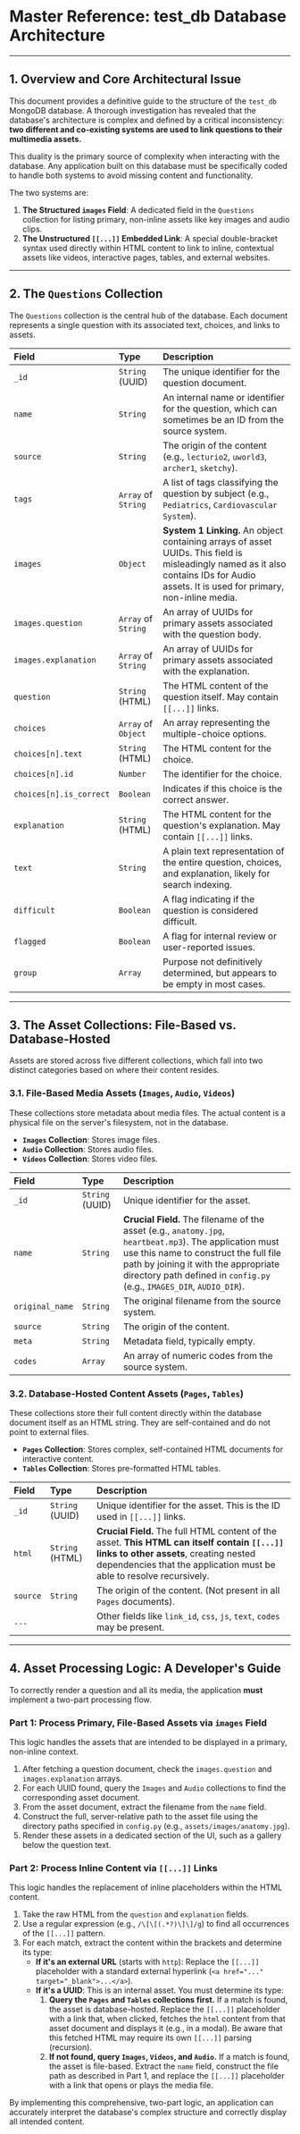 # Master Reference: test_db Database Architecture

---

## 1. Overview and Core Architectural Issue

This document provides a definitive guide to the structure of the `test_db` MongoDB database. A thorough investigation has revealed that the database's architecture is complex and defined by a critical inconsistency: **two different and co-existing systems are used to link questions to their multimedia assets.**

This duality is the primary source of complexity when interacting with the database. Any application built on this database must be specifically coded to handle both systems to avoid missing content and functionality.

The two systems are:
1.  **The Structured `images` Field**: A dedicated field in the `Questions` collection for listing primary, non-inline assets like key images and audio clips.
2.  **The Unstructured `[[...]]` Embedded Link**: A special double-bracket syntax used directly within HTML content to link to inline, contextual assets like videos, interactive pages, tables, and external websites.

---

## 2. The `Questions` Collection

The `Questions` collection is the central hub of the database. Each document represents a single question with its associated text, choices, and links to assets.

| Field | Type | Description |
| :--- | :--- | :--- |
| `_id` | `String` (UUID) | The unique identifier for the question document. |
| `name` | `String` | An internal name or identifier for the question, which can sometimes be an ID from the source system. |
| `source` | `String` | The origin of the content (e.g., `lecturio2`, `uworld3`, `archer1`, `sketchy`). |
| `tags` | `Array` of `String` | A list of tags classifying the question by subject (e.g., `Pediatrics`, `Cardiovascular System`). |
| `images` | `Object` | **System 1 Linking.** An object containing arrays of asset UUIDs. This field is misleadingly named as it also contains IDs for Audio assets. It is used for primary, non-inline media. |
| `images.question`| `Array` of `String` | An array of UUIDs for primary assets associated with the question body. |
| `images.explanation`| `Array` of `String` | An array of UUIDs for primary assets associated with the explanation. |
| `question` | `String` (HTML) | The HTML content of the question itself. May contain `[[...]]` links. |
| `choices` | `Array` of `Object`| An array representing the multiple-choice options. |
| `choices[n].text`| `String` (HTML) | The HTML content for the choice. |
| `choices[n].id`| `Number` | The identifier for the choice. |
| `choices[n].is_correct`| `Boolean` | Indicates if this choice is the correct answer. |
| `explanation` | `String` (HTML) | The HTML content for the question's explanation. May contain `[[...]]` links. |
| `text` | `String` | A plain text representation of the entire question, choices, and explanation, likely for search indexing. |
| `difficult` | `Boolean` | A flag indicating if the question is considered difficult. |
| `flagged` | `Boolean` | A flag for internal review or user-reported issues. |
| `group`| `Array` | Purpose not definitively determined, but appears to be empty in most cases. |

---

## 3. The Asset Collections: File-Based vs. Database-Hosted

Assets are stored across five different collections, which fall into two distinct categories based on where their content resides.

### 3.1. File-Based Media Assets (`Images`, `Audio`, `Videos`)

These collections store metadata about media files. The actual content is a physical file on the server's filesystem, not in the database.

* **`Images` Collection**: Stores image files.
* **`Audio` Collection**: Stores audio files.
* **`Videos` Collection**: Stores video files.

| Field | Type | Description |
| :--- | :--- | :--- |
| `_id` | `String` (UUID) | Unique identifier for the asset. |
| `name` | `String` | **Crucial Field.** The filename of the asset (e.g., `anatomy.jpg`, `heartbeat.mp3`). The application must use this name to construct the full file path by joining it with the appropriate directory path defined in `config.py` (e.g., `IMAGES_DIR`, `AUDIO_DIR`). |
| `original_name`| `String` | The original filename from the source system. |
| `source` | `String` | The origin of the content. |
| `meta` | `String` | Metadata field, typically empty. |
| `codes` | `Array` | An array of numeric codes from the source system. |

### 3.2. Database-Hosted Content Assets (`Pages`, `Tables`)

These collections store their full content directly within the database document itself as an HTML string. They are self-contained and do not point to external files.

* **`Pages` Collection**: Stores complex, self-contained HTML documents for interactive content.
* **`Tables` Collection**: Stores pre-formatted HTML tables.

| Field | Type | Description |
| :--- | :--- | :--- |
| `_id` | `String` (UUID) | Unique identifier for the asset. This is the ID used in `[[...]]` links. |
| `html` | `String` (HTML) | **Crucial Field.** The full HTML content of the asset. **This HTML can itself contain `[[...]]` links to other assets**, creating nested dependencies that the application must be able to resolve recursively. |
| `source` | `String` | The origin of the content. (Not present in all `Pages` documents). |
| `...` | | Other fields like `link_id`, `css`, `js`, `text`, `codes` may be present. |

---

## 4. Asset Processing Logic: A Developer's Guide

To correctly render a question and all its media, the application **must** implement a two-part processing flow.

### **Part 1: Process Primary, File-Based Assets via `images` Field**

This logic handles the assets that are intended to be displayed in a primary, non-inline context.

1.  After fetching a question document, check the `images.question` and `images.explanation` arrays.
2.  For each UUID found, query the `Images` and `Audio` collections to find the corresponding asset document.
3.  From the asset document, extract the filename from the `name` field.
4.  Construct the full, server-relative path to the asset file using the directory paths specified in `config.py` (e.g., `assets/images/anatomy.jpg`).
5.  Render these assets in a dedicated section of the UI, such as a gallery below the question text.

### **Part 2: Process Inline Content via `[[...]]` Links**

This logic handles the replacement of inline placeholders within the HTML content.

1.  Take the raw HTML from the `question` and `explanation` fields.
2.  Use a regular expression (e.g., `/\[\[(.*?)\]\]/g`) to find all occurrences of the `[[...]]` pattern.
3.  For each match, extract the content within the brackets and determine its type:
    * **If it's an external URL** (starts with `http`): Replace the `[[...]]` placeholder with a standard external hyperlink (`<a href="..." target="_blank">...</a>`).
    * **If it's a UUID**: This is an internal asset. You must determine its type:
        1.  **Query the `Pages` and `Tables` collections first.** If a match is found, the asset is database-hosted. Replace the `[[...]]` placeholder with a link that, when clicked, fetches the `html` content from that asset document and displays it (e.g., in a modal). Be aware that this fetched HTML may require its own `[[...]]` parsing (recursion).
        2.  **If not found, query `Images`, `Videos`, and `Audio`.** If a match is found, the asset is file-based. Extract the `name` field, construct the file path as described in Part 1, and replace the `[[...]]` placeholder with a link that opens or plays the media file.

By implementing this comprehensive, two-part logic, an application can accurately interpret the database's complex structure and correctly display all intended content.